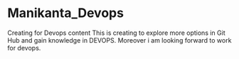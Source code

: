 # Manikanta_Devops
Creating for Devops content
This is creating to explore more options in Git Hub and gain knowledge in DEVOPS.
Moreover i am looking forward to work for devops.
